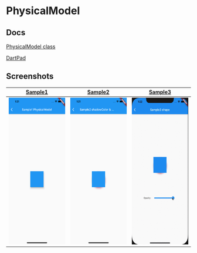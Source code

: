 # PhysicalModel

## Docs

[PhysicalModel class](https://api.flutter.dev/flutter/widgets/PhysicalModel-class.html)

[DartPad](https://dartpad.dartlang.org/fa0a226e60003ab89757617e713a4ffb)

## Screenshots

|[Sample1](lib/pages/sample1.dart)|[Sample2](lib/pages/sample2.dart)|[Sample3](lib/pages/sample3.dart)|
|:-:|:-:|:-:|
|<img src="./screenshots/sample1.png" height="400" alt="Screenshot"/>|<img src="./screenshots/sample2.png" height="400" alt="Screenshot"/>|<img src="./screenshots/gif/sample3.gif" height="400" alt="Screenshot"/>|
